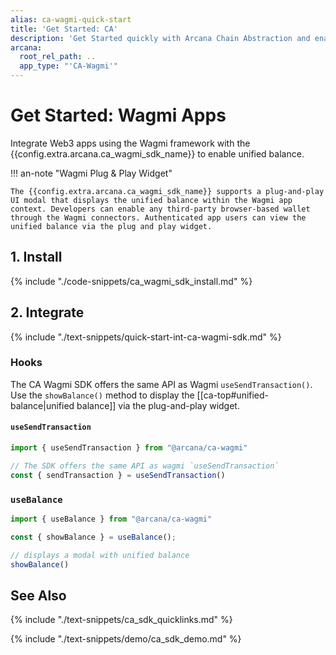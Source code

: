```yaml
---
alias: ca-wagmi-quick-start
title: 'Get Started: CA'
description: 'Get Started quickly with Arcana Chain Abstraction and enable unified balance for users in Wagmi apps. Learn how to integrate Arcana CA Wagmi SDK.'
arcana:
  root_rel_path: ..
  app_type: "'CA-Wagmi'"
---
```


# Get Started: Wagmi Apps

Integrate Web3 apps using the Wagmi framework with the {{config.extra.arcana.ca_wagmi_sdk_name}} to enable unified balance.

!!! an-note "Wagmi Plug & Play Widget"

    The {{config.extra.arcana.ca_wagmi_sdk_name}} supports a plug-and-play UI modal that displays the unified balance within the Wagmi app context. Developers can enable any third-party browser-based wallet through the Wagmi connectors. Authenticated app users can view the unified balance via the plug and play widget.

## 1. Install

{% include "./code-snippets/ca_wagmi_sdk_install.md" %}

## 2. Integrate

{% include "./text-snippets/quick-start-int-ca-wagmi-sdk.md" %}

### Hooks

The CA Wagmi SDK offers the same API as Wagmi `useSendTransaction()`. Use the `showBalance()` method to display the [[ca-top#unified-balance|unified balance]] via the plug-and-play widget.

#### `useSendTransaction`

```jsx
import { useSendTransaction } from "@arcana/ca-wagmi"

// The SDK offers the same API as wagmi `useSendTransaction`
const { sendTransaction } = useSendTransaction() 
```

### `useBalance`

```jsx
import { useBalance } from "@arcana/ca-wagmi"

const { showBalance } = useBalance();

// displays a modal with unified balance
showBalance()
```

## See Also

<!---
{% include "./text-snippets/quick-start-common-examples.md" %}
-->

{% include "./text-snippets/ca_sdk_quicklinks.md" %}

{% include "./text-snippets/demo/ca_sdk_demo.md" %}
